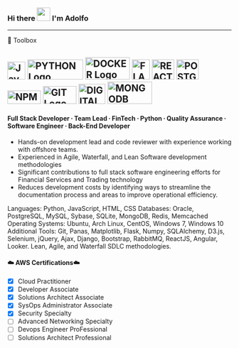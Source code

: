 ### Hi there <img src="https://raw.githubusercontent.com/MartinHeinz/MartinHeinz/master/wave.gif" width="30px"> I'm Adolfo

---

🧰 Toolbox

<img src="https://cdn.worldvectorlogo.com/logos/logo-javascript.svg" alt="JavaScript Logo" width="40" height="40"/> <img src="https://cdn.worldvectorlogo.com/logos/python-6.svg" alt="PYTHON Logo" width="125" height="45"/> <img src="https://cdn.worldvectorlogo.com/logos/docker-3.svg" alt="DOCKER Logo" width="100" height="50"/>  <img src="https://cdn.worldvectorlogo.com/logos/flask.svg" alt="FLASK Logo" width="40" height="45"/>  <img src="https://cdn.worldvectorlogo.com/logos/react-2.svg" alt="REACT Logo" width="50" height="45"/>  <img src="https://cdn.worldvectorlogo.com/logos/postgresql.svg" alt="POSTGRESQL Logo" width="50" height="45"/>  <img src="https://cdn.worldvectorlogo.com/logos/npm.svg" alt="NPM Logo" width="75" height="30"/> <img src="https://cdn.worldvectorlogo.com/logos/git.svg" alt="GIT Logo" width="75" height="40"/>  <img src="https://cdn.worldvectorlogo.com/logos/digitalocean-logo.svg" alt="DIGITALOCEAN Logo" width="60" height="45"/> <img src="https://cdn.worldvectorlogo.com/logos/mongodb.svg" alt="MONGODB Logo" width="100" height="50"/>
---

#### Full Stack Developer ∙ Team Lead ∙ FinTech ∙ Python ∙ Quality Assurance ∙ Software Engineer ∙ Back-End Developer

*  Hands-on development lead and code reviewer with experience working with offshore teams.
*  Experienced in Agile, Waterfall, and Lean Software development methodologies
*  Significant contributions to full stack software engineering efforts for Financial Services and Trading technology 
*  Reduces development costs by identifying ways to streamline the documentation process and areas to improve operational efficiency.

Languages: Python, JavaScript, HTML, CSS
Databases: Oracle, PostgreSQL, MySQL, Sybase, SQLite, MongoDB, Redis, Memcached
Operating Systems: Ubuntu, Arch Linux, CentOS, Windows 7, Windows 10
Additional Tools: Git, Panas, Matplotlib, Flask, Numpy, SQLAlchemy, D3.js, Selenium, jQuery, Ajax, Django, Bootstrap, RabbitMQ, ReactJS, Angular, Looker. Lean, Agile, and Waterfall SDLC methodologies.

#### ☁️ AWS Certifications☁️
- [x] Cloud Practitioner
- [x] Developer Associate
- [x] Solutions Architect Associate
- [x] SysOps Administrator Associate
- [x] Security Specialty
- [ ] Advanced Networking Specialty
- [ ] Devops Engineer ProFessional
- [ ] Solutions Architect Professional
